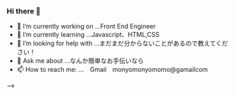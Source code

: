 ### Hi there 👋


- 🔭 I’m currently working on ...Front End Engineer
- 🌱 I’m currently learning ...Javascript、HTML,CSS
- 🤔 I’m looking for help with ...まだまだ分からないことがあるので教えてください！
- 💬 Ask me about ...なんか簡単なお手伝いなら
- 📫 How to reach me: ...　Gmail　monyomonyomomo@gamailcom

-->
